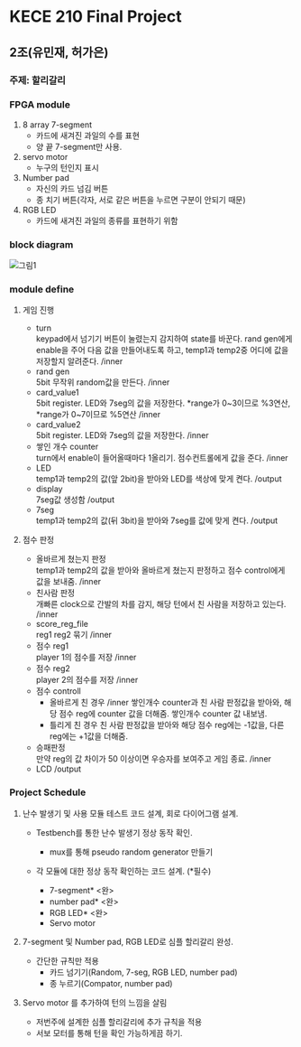 # KECE 210 Final Project
## 2조(유민재, 허가은)
### 주제: 할리갈리
### FPGA module
1. 8 array 7-segment
	- 카드에 새겨진 과일의 수를 표현
	- 양 끝 7-segment만 사용.
2. servo motor
	- 누구의 턴인지 표시
3. Number pad
	- 자신의 카드 넘김 버튼
	- 종 치기 버튼(각자, 서로 같은 버튼을 누르면 구분이 안되기 때문)
4. RGB LED
	- 카드에 새겨진 과일의 종류를 표현하기 위함

### block diagram
![그림1](https://user-images.githubusercontent.com/76932630/144621888-b9cbd9bb-99bd-47d0-ada6-7c6e2f605263.png)


### module define
1. 게임 진행
	- turn  
		keypad에서 넘기기 버튼이 눌렸는지 감지하여 state를 바꾼다. rand gen에게 enable을 주어 다음 값을 만들어내도록 하고, temp1과 temp2중 어디에 값을 저장할지 알려준다. /inner
	- rand gen  
		5bit 무작위 random값을 만든다. /inner
	- card_value1  
		5bit register. LED와 7seg의 값을 저장한다. *range가 0~3이므로 %3연산, *range가 0~7이므로 %5연산  /inner
	- card_value2  
		5bit register. LED와 7seg의 값을 저장한다. /inner
	- 쌓인 개수 counter  
		turn에서 enable이 들어올때마다 1올리기. 점수컨트롤에게 값을 준다. /inner
	- LED  
		temp1과 temp2의 값(앞 2bit)을 받아와 LED를 색상에 맞게 켠다. /output
	- display  
		7seg값 생성함 /output
	- 7seg  
		temp1과 temp2의 값(뒤 3bit)을 받아와 7seg를 값에 맞게 켠다. /output
	

2. 점수 판정
	- 올바르게 쳤는지 판정  
		temp1과 temp2의 값을 받아와 올바르게 쳤는지 판정하고 점수 control에게 값을 보내줌. /inner
	- 친사람 판정  
		개빠른 clock으로 간발의 차를 감지, 해당 턴에서 친 사람을 저장하고 있는다. /inner
	- score_reg_file  
		reg1 reg2 묶기 /inner
	- 점수 reg1  
		player 1의 점수를 저장 /inner
	- 점수 reg2  
		player 2의 점수를 저장 /inner
	- 점수 controll  
		- 올바르게 친 경우 /inner
			쌓인개수 counter과 친 사람 판정값을 받아와, 해당 점수 reg에 counter 값을 더해줌. 쌓인개수 counter 값 내보냄.
		- 틀리게 친 경우
			친 사람 판정값을 받아와 해당 점수 reg에는 -1값을, 다른 reg에는 +1값을 더해줌.
	- 승패판정  
		만약 reg의 값 차이가 50 이상이면 우승자를 보여주고 게임 종료. /inner
	- LCD /output

### Project Schedule
1. 난수 발생기 및 사용 모듈 테스트 코드 설계, 회로 다이어그램 설계.
	- Testbench를 통한 난수 발생기 정상 동작 확인.
		- mux를 통해 pseudo random generator 만들기

	- 각 모듈에 대한 정상 동작 확인하는 코드 설계. (*필수)
		- 7-segment* <완>
		- number pad* <완>
		- RGB LED* <완>
		- Servo motor
2. 7-segment 및 Number pad, RGB LED로 심플 할리갈리 완성.
	- 간단한 규칙만 적용
		- 카드 넘기기(Random, 7-seg, RGB LED, number pad)
		- 종 누르기(Compator, number pad)

3. Servo motor 를 추가하여 턴의 느낌을 살림
	- 저번주에 설계한 심플 할리갈리에 추가 규칙을 적용
	- 서보 모터를 통해 턴을 확인 가능하게끔 하기.
